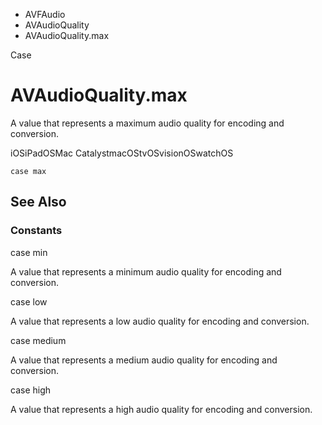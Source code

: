 

- AVFAudio
- AVAudioQuality
-  AVAudioQuality.max 

Case

# AVAudioQuality.max

A value that represents a maximum audio quality for encoding and conversion.

iOSiPadOSMac CatalystmacOStvOSvisionOSwatchOS

``` source
case max
```

## See Also

### Constants

case min

A value that represents a minimum audio quality for encoding and conversion.

case low

A value that represents a low audio quality for encoding and conversion.

case medium

A value that represents a medium audio quality for encoding and conversion.

case high

A value that represents a high audio quality for encoding and conversion.

